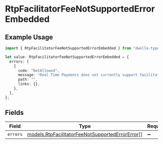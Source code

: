 # RtpFacilitatorFeeNotSupportedErrorEmbedded

## Example Usage

```typescript
import { RtpFacilitatorFeeNotSupportedErrorEmbedded } from "dwolla-typescript";

let value: RtpFacilitatorFeeNotSupportedErrorEmbedded = {
  errors: [
    {
      code: "NotAllowed",
      message: "Real Time Payments does not currently support facilitator fees",
      path: "",
      links: {},
    },
  ],
};
```

## Fields

| Field                                                                                                    | Type                                                                                                     | Required                                                                                                 | Description                                                                                              |
| -------------------------------------------------------------------------------------------------------- | -------------------------------------------------------------------------------------------------------- | -------------------------------------------------------------------------------------------------------- | -------------------------------------------------------------------------------------------------------- |
| `errors`                                                                                                 | [models.RtpFacilitatorFeeNotSupportedErrorError](../models/rtpfacilitatorfeenotsupportederrorerror.md)[] | :heavy_minus_sign:                                                                                       | N/A                                                                                                      |